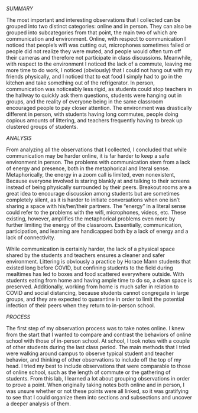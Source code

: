 *SUMMARY*

The most important and interesting observations that I collected can be grouped into two distinct categories: online and in person. They can also be grouped into subcategories from that point, the main two of which are communication and environment. Online, with respect to communication I noticed that people’s wifi was cutting out, microphones sometimes failed or people did not realize they were muted, and people would often turn off their cameras and therefore not participate in class discussions. Meanwhile, with respect to the environment I noticed the lack of a commute, leaving me more time to do work, I noticed (obviously) that I could not hang out with my friends physically, and I noticed that to eat food I simply had to go in the kitchen and take something out of the refrigerator. In person, communication was noticeably less rigid, as students could stop teachers in the hallway to quickly ask them questions, students were hanging out in groups, and the reality of everyone being in the same classroom encouraged people to pay closer attention. The environment was drastically different in person, with students having long commutes, people doing copious amounts of littering, and teachers frequently having to break up clustered groups of students.

*ANALYSIS*

From analyzing all the observations that I collected, I concluded that while communication may be harder online, it is far harder to keep a safe environment in person. The problems with communication stem from a lack of energy and presence, both in the metaphorical and literal sense. Metaphorically, the energy in a zoom call is limited, even nonexistent, Because everyone involved is staring blankly at and talking to their screens instead of being physically surrounded by their peers. Breakout rooms are a great idea to encourage discussion among students but are sometimes completely silent, as it is harder to initiate conversations when one isn’t sharing a space with his/her/their partners. The “energy” in a literal sense could refer to the problems with the wifi, microphones, videos, etc. These existing, however, amplifies the metaphorical problems even more by further limiting the energy of the classroom. Essentially, communication, participation, and learning are handicapped both by a lack of energy and a lack of connectivity.

While communication is certainly harder, the lack of a physical space shared by the students and teachers ensures a cleaner and safer environment. Littering is obviously a practice by Horace Mann students that existed long before COVID, but confining students to the field during mealtimes has led to boxes and food scattered everywhere outside. With students eating from home and having ample time to do so, a clean space is preserved. Additionally, working from home is much safer in relation to COVID and social distancing, because students cannot congregate in large groups, and they are expected to quarantine in order to limit the potential infection of their peers when they return to in-person school.

*PROCESS*

The first step of my observation process was to take notes online. I knew from the start that I wanted to compare and contrast the behaviors of online school with those of in-person school. At school, I took notes with a couple of other students during the last class period. The main methods that I tried were walking around campus to observe typical student and teacher behavior, and thinking of other observations to include off the top of my head. I tried my best to include observations that were comparable to those of online school, such as the length of commute or the gathering of students. From this lab, I learned a lot about grouping observations in order to prove a point. When originally taking notes both online and in person, I was unsure whether or not these points were all linked, so it was gratifying to see that I could organize them into sections and subsections and uncover a deeper analysis of them.

